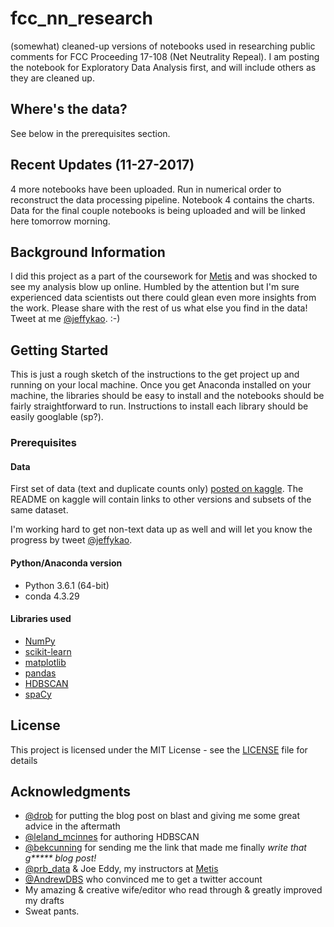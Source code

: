 # fcc_nn_research

(somewhat) cleaned-up versions of notebooks used in researching public comments for FCC Proceeding 17-108 (Net Neutrality Repeal). I am posting the notebook for Exploratory Data Analysis first, and will include others as they are cleaned up.

## Where's the data?

See below in the prerequisites section.

## Recent Updates (11-27-2017)

4 more notebooks have been uploaded. Run in numerical order to reconstruct the data processing pipeline. Notebook 4 contains the charts. Data for the final couple notebooks is being uploaded and will be linked here tomorrow morning.

## Background Information

I did this project as a part of the coursework for [Metis](https://www.thisismetis.com/) and was shocked to see my analysis blow up online. Humbled by the attention but I'm sure experienced data scientists out there could glean even more insights from the work. Please share with the rest of us what else you find in the data! Tweet at me [@jeffykao](https://twitter.com/jeffykao). :-)

## Getting Started

This is just a rough sketch of the instructions to the get project up and running on your local machine. Once you get Anaconda installed on your machine, the libraries should be easy to install and the notebooks should be fairly straightforward to run. Instructions to install each library should be easily googlable (sp?).

### Prerequisites

#### Data

First set of data (text and duplicate counts only) [posted on kaggle](https://www.kaggle.com/jeffkao/proc_17_108_unique_comments_text_dupe_count). The README  on kaggle will contain links to other versions and subsets of the same dataset.

I'm working hard to get non-text data up as well and will let you know the progress by tweet [@jeffykao](https://twitter.com/jeffykao).

#### Python/Anaconda version

- Python 3.6.1 (64-bit)
- conda 4.3.29

#### Libraries used

- [NumPy](http://www.numpy.org)
- [scikit-learn](http://scikit-learn.org/stable/)
- [matplotlib](http://matplotlib.org)
- [pandas](http://pandas.pydata.org)
- [HDBSCAN](https://github.com/scikit-learn-contrib/hdbscan)
- [spaCy](https://spacy.io/usage/)

## License

This project is licensed under the MIT License - see the [LICENSE](LICENSE) file for details

## Acknowledgments

* [@drob](https://twitter.com/drob) for putting the blog post on blast and giving me some great advice in the aftermath
* [@leland_mcinnes](https://twitter.com/leland_mcinnes) for authoring HDBSCAN
* [@bekcunning](https://twitter.com/bekcunning) for sending me the link that made me finally _write that g***** blog post!_
* [@prb_data](https://twitter.com/prb_data) & Joe Eddy, my instructors at [Metis](https://www.thisismetis.com/)
* [@AndrewDBS](https://twitter.com/AndrewDBS) who convinced me to get a twitter account
* My amazing & creative wife/editor who read through & greatly improved my drafts
* Sweat pants.

